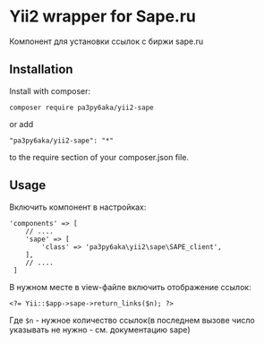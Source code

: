 Yii2 wrapper for Sape.ru
=======================

Компонент для установки ссылок с биржи sape.ru

Installation
------------
Install with composer:
```
composer require pa3py6aka/yii2-sape
```
or add
```
"pa3py6aka/yii2-sape": "*"
```
to the require section of your composer.json file.

Usage
-----
Включить компонент в настройках:
```
'components' => [
    // ....
    'sape' => [
        'class' => 'pa3py6aka\yii2\sape\SAPE_client',
    ],
    // ....
 ]       
```

В нужном месте в view-файле включить отображение ссылок:
```
<?= Yii::$app->sape->return_links($n); ?>
```
Где `$n` - нужное количество ссылок(в последнем вызове число указывать не нужно - см. документацию sape)